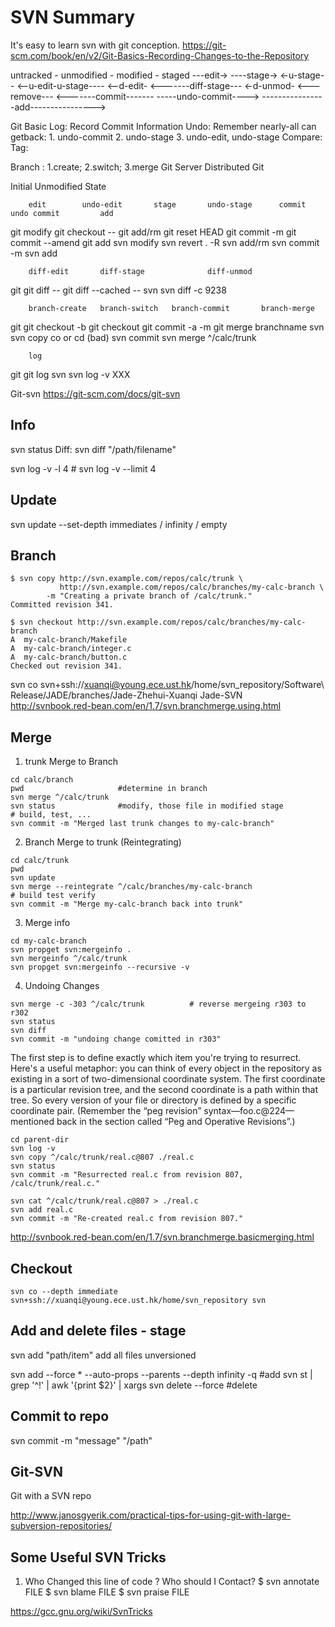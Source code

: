 # SVN Summary
It's easy to learn svn with git conception.
<https://git-scm.com/book/en/v2/Git-Basics-Recording-Changes-to-the-Repository>

untracked - unmodified - modified - staged
                   ---edit-> ----stage->
                             <-u-stage--
                   <--u-edit-u-stage----
                   <--d-edit-
                   <-------diff-stage---
            <-d-unmod-
    <---remove---  <-------commit-------
                   -----undo-commit---->
    ----------------add---------------->

Git Basic
    Log:    Record Commit Information
    Undo:   Remember nearly-all can getback: 1. undo-commit 2. undo-stage 3. undo-edit, undo-stage
    Compare:
    Tag:

Branch : 1.create; 2.switch; 3.merge
Git Server
Distributed Git

Initial Unmodified State

        edit        undo-edit       stage       undo-stage      commit          undo commit         add
git     modify      git checkout -- git add/rm  git reset HEAD  git commit -m   git commit --amend  git add
svn     modify      svn revert . -R svn add/rm                  svn commit -m                       svn add

        diff-edit       diff-stage              diff-unmod
git     git diff --     git diff --cached --
svn                                             svn diff -c 9238

        branch-create   branch-switch   branch-commit       branch-merge
git     git checkout -b git checkout    git commit -a -m    git merge branchname
svn     svn copy        co or cd (bad)  svn commit          svn merge ^/calc/trunk

        log
git     git log
svn     svn log -v XXX

Git-svn
<https://git-scm.com/docs/git-svn>

## Info
svn status
Diff: svn diff "/path/filename"

svn log -v -l 4 # svn log -v --limit 4
## Update
svn update --set-depth immediates / infinity / empty

## Branch
```
$ svn copy http://svn.example.com/repos/calc/trunk \
           http://svn.example.com/repos/calc/branches/my-calc-branch \
        -m "Creating a private branch of /calc/trunk."
Committed revision 341.

$ svn checkout http://svn.example.com/repos/calc/branches/my-calc-branch
A  my-calc-branch/Makefile
A  my-calc-branch/integer.c
A  my-calc-branch/button.c
Checked out revision 341.
```
svn co svn+ssh://xuanqi@young.ece.ust.hk/home/svn_repository/Software\ Release/JADE/branches/Jade-Zhehui-Xuanqi Jade-SVN
<http://svnbook.red-bean.com/en/1.7/svn.branchmerge.using.html>

## Merge
1. trunk Merge to Branch
```
cd calc/branch
pwd                     #determine in branch
svn merge ^/calc/trunk
svn status              #modify, those file in modified stage
# build, test, ...
svn commit -m "Merged last trunk changes to my-calc-branch"
```

2. Branch Merge to trunk (Reintegrating)

```
cd calc/trunk
pwd
svn update
svn merge --reintegrate ^/calc/branches/my-calc-branch
# build test verify
svn commit -m "Merge my-calc-branch back into trunk"
```
3. Merge info
```
cd my-calc-branch
svn propget svn:mergeinfo .
svn mergeinfo ^/calc/trunk
svn propget svn:mergeinfo --recursive -v
```
4. Undoing Changes
```
svn merge -c -303 ^/calc/trunk          # reverse mergeing r303 to r302
svn status
svn diff
svn commit -m "undoing change comitted in r303"
```

The first step is to define exactly which item you're trying to resurrect. Here's a useful metaphor: you can think of every object in the repository as existing in a sort of two-dimensional coordinate system. The first coordinate is a particular revision tree, and the second coordinate is a path within that tree. So every version of your file or directory is defined by a specific coordinate pair. (Remember the “peg revision” syntax—foo.c@224—mentioned back in the section called “Peg and Operative Revisions”.)

```
cd parent-dir
svn log -v
svn copy ^/calc/trunk/real.c@807 ./real.c
svn status
svn commit -m "Resurrected real.c from revision 807, /calc/trunk/real.c."

svn cat ^/calc/trunk/real.c@807 > ./real.c
svn add real.c
svn commit -m "Re-created real.c from revision 807."
```

<http://svnbook.red-bean.com/en/1.7/svn.branchmerge.basicmerging.html>



## Checkout
```
svn co --depth immediate svn+ssh://xuanqi@young.ece.ust.hk/home/svn_repository svn
```

## Add and delete files - stage
svn add "path/item"
add all files unversioned

svn add --force * --auto-props --parents --depth infinity -q            #add
svn st | grep '^!' | awk '{print $2}' | xargs svn delete --force        #delete


## Commit to repo
svn commit -m "message" "/path"


## Git-SVN
Git with a SVN repo

<http://www.janosgyerik.com/practical-tips-for-using-git-with-large-subversion-repositories/>

## Some Useful SVN Tricks
1. Who Changed this line of code ? Who should I Contact?
$ svn annotate FILE
$ svn blame FILE
$ svn praise FILE

<https://gcc.gnu.org/wiki/SvnTricks>

